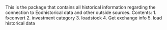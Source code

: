 This is the package that contains all historical information regarding the connection to Eodhistorical data and other outside sources.
Contents:
    1. fxconvert
    2. investment category
    3. loadstock
    4. Get exchange info
    5. load historical data

